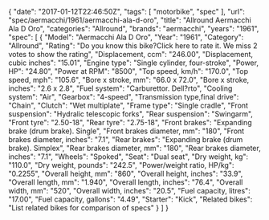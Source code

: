 {
    "date": "2017-01-12T22:46:50Z",
    "tags": [
        "motorbike",
        "spec"
    ],
    "url": "spec\/aermacchi\/1961\/aermacchi-ala-d-oro",
    "title": "Allround Aermacchi Ala D Oro",
    "categories": "Allround",
    "brands": "aermacchi",
    "years": "1961",
    "spec": [
        {
            "Model": "Aermacchi Ala D Oro",
            "Year": "1961",
            "Category": "Allround",
            "Rating": "Do you know this bike?Click here to rate it. We miss 2 votes to show the rating",
            "Displacement, ccm": "246.00",
            "Displacement, cubic inches": "15.01",
            "Engine type": "Single cylinder, four-stroke",
            "Power, HP": "24.80",
            "Power at RPM": "8500",
            "Top speed, km\/h": "170.0",
            "Top speed, mph": "105.6",
            "Bore x stroke, mm": "66.0 x 72.0",
            "Bore x stroke, inches": "2.6 x 2.8",
            "Fuel system": "Carburettor. Dell?rto",
            "Cooling system": "Air",
            "Gearbox": "4-speed",
            "Transmission type,final drive": "Chain",
            "Clutch": "Wet multiplate",
            "Frame type": "Single cradle",
            "Front suspension": "Hydralic telescopic forks",
            "Rear suspension": "Swingarm",
            "Front tyre": "2.50-18",
            "Rear tyre": "2.75-18",
            "Front brakes": "Expanding brake (drum brake). Single",
            "Front brakes diameter, mm": "180",
            "Front brakes diameter, inches": "7.1",
            "Rear brakes": "Expanding brake (drum brake). Simplex",
            "Rear brakes diameter, mm": "180",
            "Rear brakes diameter, inches": "7.1",
            "Wheels": "Spoked",
            "Seat": "Dual seat",
            "Dry weight, kg": "110.0",
            "Dry weight, pounds": "242.5",
            "Power\/weight ratio, HP\/kg": "0.2255",
            "Overall height, mm": "860",
            "Overall height, inches": "33.9",
            "Overall length, mm": "1.940",
            "Overall length, inches": "76.4",
            "Overall width, mm": "520",
            "Overall width, inches": "20.5",
            "Fuel capacity, litres": "17.00",
            "Fuel capacity, gallons": "4.49",
            "Starter": "Kick",
            "Related bikes": "List related bikes for comparison of specs"
        }
    ]
}